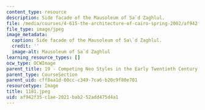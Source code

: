 ```yaml
---
content_type: resource
description: Side facade of the Mausoleum of Sa`d Zaghlul.
file: /media/courses/4-615-the-architecture-of-cairo-spring-2002/af942f35c1ae2021bab252add475d4a1_1181.jpeg
file_type: image/jpeg
image_metadata:
  caption: Side facade of the Mausoleum of Sa\`d Zaghlul.
  credit: ''
  image-alt: Mausoleum of Sa`d Zaghlul
learning_resource_types: []
ocw_type: OCWImage
parent_title: 19 - Competing Neo Styles in the Early Twentieth Century
parent_type: CourseSection
parent_uid: cff8aa1d-00cc-c349-7ca6-b20c9f80e701
resourcetype: Image
title: 1181.jpeg
uid: af942f35-c1ae-2021-bab2-52add475d4a1
---
```

